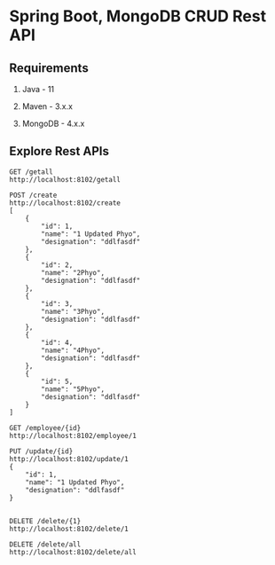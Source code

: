 # Spring Boot, MongoDB CRUD Rest API

## Requirements

1. Java - 11

2. Maven - 3.x.x

3. MongoDB - 4.x.x

## Explore Rest APIs

    GET /getall
    http://localhost:8102/getall

    POST /create
    http://localhost:8102/create
    [
        {
            "id": 1,
            "name": "1 Updated Phyo",
            "designation": "ddlfasdf"
        },
        {
            "id": 2,
            "name": "2Phyo",
            "designation": "ddlfasdf"
        },
        {
            "id": 3,
            "name": "3Phyo",
            "designation": "ddlfasdf"
        },
        {
            "id": 4,
            "name": "4Phyo",
            "designation": "ddlfasdf"
        },
        {
            "id": 5,
            "name": "5Phyo",
            "designation": "ddlfasdf"
        }
    ]

    GET /employee/{id}
    http://localhost:8102/employee/1

    PUT /update/{id}
    http://localhost:8102/update/1
    {
        "id": 1,
        "name": "1 Updated Phyo",
        "designation": "ddlfasdf"
    }


    DELETE /delete/{1}
    http://localhost:8102/delete/1

    DELETE /delete/all
    http://localhost:8102/delete/all
